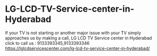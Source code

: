 # LG-LCD-TV-Service-center-in-Hyderabad
If your TV is not starting or another major issue with your TV simply approaches us by making a call, LG LCD TV Service center in Hyderabad click to call us : 9133393345,9133393346 https://lglcdservicescenter.com/lg-lcd-tv-service-center-in-hyderabad/
